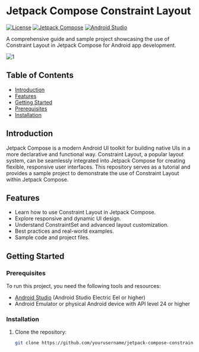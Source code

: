 # Jetpack Compose Constraint Layout

[![License](https://img.shields.io/badge/License-MIT-blue.svg)](LICENSE)
[![Jetpack Compose](https://img.shields.io/badge/Jetpack%20Compose-1.0.0-brightgreen)](https://developer.android.com/jetpack/compose)
[![Android Studio](https://img.shields.io/badge/Android%20Studio-4.0%2B-blue)](https://developer.android.com/studio)

A comprehensive guide and sample project showcasing the use of Constraint Layout in Jetpack Compose for Android app development.

![1](https://github.com/saad100104006/JetcpackComposeConstraintLayout/assets/8910479/75050ced-9e6d-4059-9518-892c2cd20deb)


## Table of Contents

- [Introduction](#introduction)
- [Features](#features)
- [Getting Started](#getting-started)
- [Prerequisites](#prerequisites)
- [Installation](#installation)

## Introduction

Jetpack Compose is a modern Android UI toolkit for building native UIs in a more declarative and functional way. Constraint Layout, a popular layout system, can be seamlessly integrated into Jetpack Compose for creating flexible, responsive user interfaces. This repository serves as a tutorial and provides a sample project to demonstrate the use of Constraint Layout within Jetpack Compose.

## Features

- Learn how to use Constraint Layout in Jetpack Compose.
- Explore responsive and dynamic UI design.
- Understand ConstraintSet and advanced layout customization.
- Best practices and real-world examples.
- Sample code and project files.

## Getting Started

### Prerequisites

To run this project, you need the following tools and resources:

- [Android Studio](https://developer.android.com/studio) (Android Studio Electric Eel or higher)
- Android Emulator or physical Android device with API level 24 or higher

### Installation

1. Clone the repository:

   ```bash
   git clone https://github.com/yourusername/jetpack-compose-constraint-layout.git
